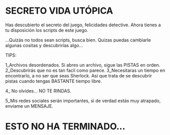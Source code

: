 # SECRETO VIDA UTÓPICA

Has descubierto el secreto del juego, felicidades detective. Ahora tienes a tu disposición los scripts de este juego.




...Quizás no todos sean scripts, busca bien. Quizas puedas cambiarle algunas cositas y descubrirías algo...


TIPS:

1_Archivos desordenados. Si abres un archivo, sigue las PISTAS en orden. 
2_Descubrirás que no es tan facil como parece.
3_Necesitaras un tiempo en encontrarlo, a no ser que seas Sherlock. Asi que trata de se descubrir pistas cuando tengas BASTANTE tiempo libre.

4_ No olvides... NO TE RINDAS.

5_Mis redes sociales serán importantes, si de verdad estás muy atrapado, enviame un MENSAJE.

# ESTO NO HA TERMINADO...
